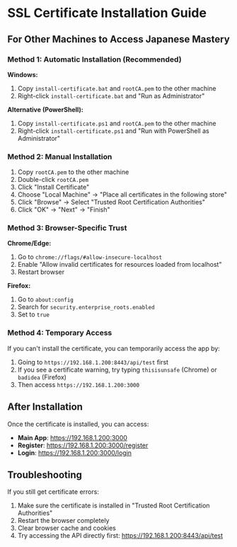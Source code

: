 # SSL Certificate Installation Guide

## For Other Machines to Access Japanese Mastery

### Method 1: Automatic Installation (Recommended)

**Windows:**
1. Copy `install-certificate.bat` and `rootCA.pem` to the other machine
2. Right-click `install-certificate.bat` and "Run as Administrator"

**Alternative (PowerShell):**
1. Copy `install-certificate.ps1` and `rootCA.pem` to the other machine
2. Right-click `install-certificate.ps1` and "Run with PowerShell as Administrator"

### Method 2: Manual Installation

1. Copy `rootCA.pem` to the other machine
2. Double-click `rootCA.pem`
3. Click "Install Certificate"
4. Choose "Local Machine" → "Place all certificates in the following store"
5. Click "Browse" → Select "Trusted Root Certification Authorities"
6. Click "OK" → "Next" → "Finish"

### Method 3: Browser-Specific Trust

**Chrome/Edge:**
1. Go to `chrome://flags/#allow-insecure-localhost`
2. Enable "Allow invalid certificates for resources loaded from localhost"
3. Restart browser

**Firefox:**
1. Go to `about:config`
2. Search for `security.enterprise_roots.enabled`
3. Set to `true`

### Method 4: Temporary Access

If you can't install the certificate, you can temporarily access the app by:
1. Going to `https://192.168.1.200:8443/api/test` first
2. If you see a certificate warning, try typing `thisisunsafe` (Chrome) or `badidea` (Firefox)
3. Then access `https://192.168.1.200:3000`

## After Installation

Once the certificate is installed, you can access:
- **Main App**: https://192.168.1.200:3000
- **Register**: https://192.168.1.200:3000/register
- **Login**: https://192.168.1.200:3000/login

## Troubleshooting

If you still get certificate errors:
1. Make sure the certificate is installed in "Trusted Root Certification Authorities"
2. Restart the browser completely
3. Clear browser cache and cookies
4. Try accessing the API directly first: https://192.168.1.200:8443/api/test 